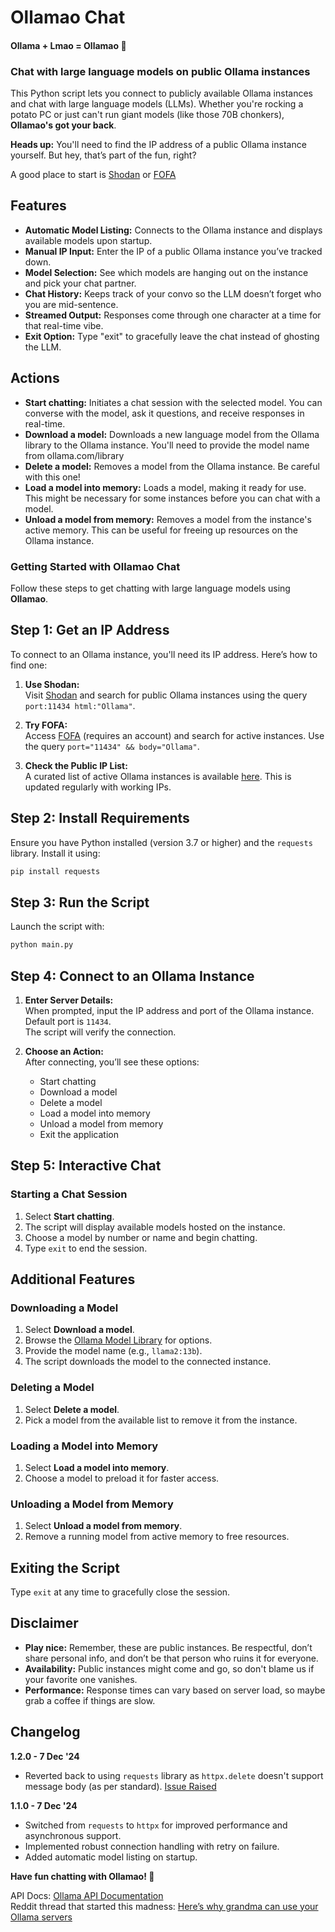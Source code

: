 # Ollamao Chat

#### Ollama + Lmao = Ollamao 🦙

### Chat with large language models on public Ollama instances

This Python script lets you connect to publicly available Ollama instances and chat with large language models (LLMs). Whether you're rocking a potato PC or just can't run giant models (like those 70B chonkers), **Ollamao's got your back**.

**Heads up:** You'll need to find the IP address of a public Ollama instance yourself. But hey, that’s part of the fun, right?

A good place to start is [Shodan](https://www.shodan.io/search?query=port%3A11434+html%3A%22Ollama%22) or [FOFA](https://en.fofa.info/result?qbase64=cG9ydD0iMTE0MzQiICYmIGJvZHk9Ik9sbGFtYSI%3D)




## Features

- **Automatic Model Listing:** Connects to the Ollama instance and displays available models upon startup.
- **Manual IP Input:** Enter the IP of a public Ollama instance you’ve tracked down.
- **Model Selection:** See which models are hanging out on the instance and pick your chat partner.
- **Chat History:** Keeps track of your convo so the LLM doesn’t forget who you are mid-sentence.
- **Streamed Output:** Responses come through one character at a time for that real-time vibe.
- **Exit Option:** Type "exit" to gracefully leave the chat instead of ghosting the LLM.




## Actions

- **Start chatting:**  Initiates a chat session with the selected model. You can converse with the model, ask it questions, and receive responses in real-time.
- **Download a model:**  Downloads a new language model from the Ollama library to the Ollama instance. You'll need to provide the model name from ollama.com/library
- **Delete a model:** Removes a model from the Ollama instance. Be careful with this one!
- **Load a model into memory:** Loads a model, making it ready for use. This might be necessary for some instances before you can chat with a model.
- **Unload a model from memory:** Removes a model from the instance's active memory. This can be useful for freeing up resources on the Ollama instance.




### Getting Started with Ollamao Chat

Follow these steps to get chatting with large language models using **Ollamao**.




## Step 1: Get an IP Address

To connect to an Ollama instance, you'll need its IP address. Here’s how to find one:

1. **Use Shodan:**  
   Visit [Shodan](https://www.shodan.io/search?query=port%3A11434+html%3A%22Ollama%22) and search for public Ollama instances using the query `port:11434 html:"Ollama"`.

2. **Try FOFA:**  
   Access [FOFA](https://en.fofa.info/result?qbase64=cG9ydD0iMTE0MzQiICYmIGJvZHk9Ik9sbGFtYSI%3D) (requires an account) and search for active instances. Use the query `port="11434" && body="Ollama"`.

3. **Check the Public IP List:**  
   A curated list of active Ollama instances is available [here](https://raw.githubusercontent.com/anxkhn/ollamao/refs/heads/main/ip_list.txt). This is updated regularly with working IPs.




## Step 2: Install Requirements

Ensure you have Python installed (version 3.7 or higher) and the `requests` library. Install it using:

```bash
pip install requests
```




## Step 3: Run the Script

Launch the script with:

```bash
python main.py
```




## Step 4: **Connect to an Ollama Instance**

1. **Enter Server Details:**  
   When prompted, input the IP address and port of the Ollama instance. Default port is `11434`.  
   The script will verify the connection.

2. **Choose an Action:**  
   After connecting, you’ll see these options:
   - Start chatting
   - Download a model
   - Delete a model
   - Load a model into memory
   - Unload a model from memory
   - Exit the application




## Step 5: **Interactive Chat**

### Starting a Chat Session

1. Select **Start chatting**.  
2. The script will display available models hosted on the instance.  
3. Choose a model by number or name and begin chatting.  
4. Type `exit` to end the session.




## Additional Features

### Downloading a Model
1. Select **Download a model**.  
2. Browse the [Ollama Model Library](https://ollama.com/library) for options.  
3. Provide the model name (e.g., `llama2:13b`).  
4. The script downloads the model to the connected instance.

### Deleting a Model
1. Select **Delete a model**.  
2. Pick a model from the available list to remove it from the instance.

### Loading a Model into Memory
1. Select **Load a model into memory**.  
2. Choose a model to preload it for faster access.

### Unloading a Model from Memory
1. Select **Unload a model from memory**.  
2. Remove a running model from active memory to free resources.




## Exiting the Script

Type `exit` at any time to gracefully close the session.  





## Disclaimer

- **Play nice:** Remember, these are public instances. Be respectful, don’t share personal info, and don’t be that person who ruins it for everyone.
- **Availability:** Public instances might come and go, so don't blame us if your favorite one vanishes.
- **Performance:** Response times can vary based on server load, so maybe grab a coffee if things are slow.





## Changelog

**1.2.0 - 7 Dec '24**

- Reverted back to using `requests` library as `httpx.delete` doesn't support message body (as per standard). [Issue Raised](https://github.com/ollama/ollama/issues/7985)

**1.1.0 - 7 Dec '24**

- Switched from `requests` to `httpx` for improved performance and asynchronous support.
- Implemented robust connection handling with retry on failure.
- Added automatic model listing on startup.

**Have fun chatting with Ollamao! 🥳**

API Docs: [Ollama API Documentation](https://github.com/ollama/ollama/blob/main/docs/api.md)  
Reddit thread that started this madness: [Here’s why grandma can use your Ollama servers](https://www.reddit.com/r/ollama/comments/1guwg0w/your_ollama_servers_are_so_open_even_my_grandma/)
